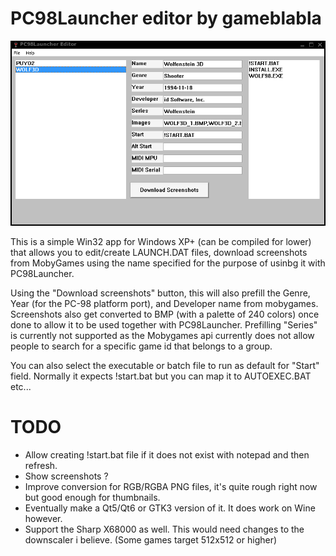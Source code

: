 PC98Launcher editor by gameblabla
===================

![Screenshot of PC98Launcher editor app](/SCREENSHOT.PNG?raw=true "Screenshot of PC98Launcher editor app")

This is a simple Win32 app for Windows XP+ (can be compiled for lower) that allows you to edit/create LAUNCH.DAT files, 
download screenshots from MobyGames using the name specified for the purpose of usinbg it with PC98Launcher.

Using the "Download screenshots" button, this will also prefill the Genre, Year (for the PC-98 platform port), and Developer name from mobygames.
Screenshots also get converted to BMP (with a palette of 240 colors) once done to allow it to be used together with PC98Launcher.
Prefilling "Series" is currently not supported as the Mobygames api currently does not allow people to search for a specific game id that belongs to a group.

You can also select the executable or batch file to run as default for "Start" field.
Normally it expects !start.bat but you can map it to AUTOEXEC.BAT etc...

TODO
====

- Allow creating !start.bat file if it does not exist with notepad and then refresh.
- Show screenshots ?
- Improve conversion for RGB/RGBA PNG files, it's quite rough right now but good enough for thumbnails.
- Eventually make a Qt5/Qt6 or GTK3 version of it. It does work on Wine however.
- Support the Sharp X68000 as well. This would need changes to the downscaler i believe. (Some games target 512x512 or higher)
